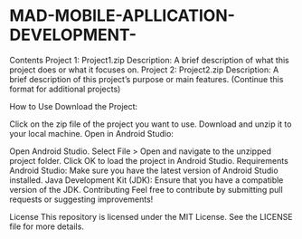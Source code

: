 # MAD-MOBILE-APLLICATION-DEVELOPMENT-

Contents
Project 1: Project1.zip
Description: A brief description of what this project does or what it focuses on.
Project 2: Project2.zip
Description: A brief description of this project’s purpose or main features.
(Continue this format for additional projects)

How to Use
Download the Project:

Click on the zip file of the project you want to use.
Download and unzip it to your local machine.
Open in Android Studio:

Open Android Studio.
Select File > Open and navigate to the unzipped project folder.
Click OK to load the project in Android Studio.
Requirements
Android Studio: Make sure you have the latest version of Android Studio installed.
Java Development Kit (JDK): Ensure that you have a compatible version of the JDK.
Contributing
Feel free to contribute by submitting pull requests or suggesting improvements!

License
This repository is licensed under the MIT License. See the LICENSE file for more details.

